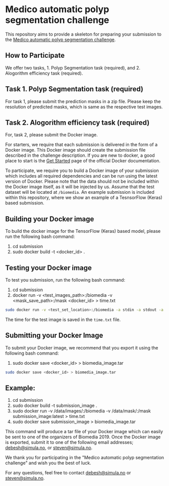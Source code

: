 
# Medico automatic polyp segmentation challenge
This repository aims to provide a skeleton for preparing your submission to the [Medico automatic polyp segmentation challenge](https://multimediaeval.github.io/editions/2020/tasks/medico/).


## How to Participate

We offer two tasks, 1. Polyp Segmentation task (required), and 2. Alogorithm efficiency task (required). 

## Task 1. Polyp Segmentation task (required)
For task 1, please submit the prediction masks in a zip file. Please keep the resolution of predicted masks, which is same as the respective test images.

## Task 2. Alogorithm efficiency task (required)
For, task 2, please submit the Docker image. 

For starters, we require that each submission is delivered in the form of a Docker image. This Docker image should create the submission file described in the challenge description. If you are new to docker, a good place to start is the [Get Started](https://docs.docker.com/get-started/) page of the official Docker documentation.


To participate, we require you to build a Docker image of your submission which includes all required dependencies and can be run using the latest version of Docker. Please note that the data should not be included within the Docker image itself, as it will be injected by us. Assume that the test dataset will be located at `/biomedia`. An example submission is included within this repository, where we show an example of a TesnsorFlow (Keras) based submission.


## Building your Docker image
To build the docker image for the TensorFlow (Keras) based model, please run the following bash command:
1. cd submission
2. sudo docker build -t <docker_id> .


## Testing your Docker image
To test you submission, run the following bash command:

1. cd submission
2. docker run -v <test_images_path>:/biomedia -v <mask_save_path>:/mask <docker_id> > time.txt


```bash
sudo docker run -v <test_set_location>:/biomedia -a stdin -a stdout -a stderr <docker_id> 
```
The time for the test image is saved in the `time.txt` file.

## Submitting your Docker Image

To submit your Docker image, we recommend that you export it using the following bash command:


1. sudo docker save <docker_id> > biomedia_image.tar

```bash
sudo docker save <docker_id> > biomedia_image.tar
```
## Example:
1. cd submission
2. sudo docker build -t submission_image .
3. sudo docker run -v /data/images/:/biomedia -v /data/mask/:/mask submission_image:latest > time.txt
4. sudo docker save submission_image > biomedia_image.tar


This command will produce a tar file of your Docker image which can easily be sent to one of the organizers of Biomedia 2019. Once the Docker image is exported, submit it to one of the following email addresses; debesh@simula.no, or steven@simula.no.

We thank you for participating in the "Medico automatic polyp segmentation challenge" and wish you the best of luck.

For any questions, feel free to contact debesh@simula.no or steven@simula.no.
